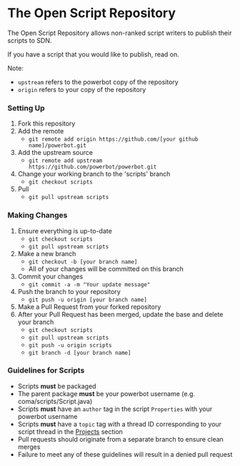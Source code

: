 # The Open Script Repository
The Open Script Repository allows non-ranked script writers to publish their scripts to SDN.
<p>
If you have a script that you would like to publish, read on.

Note:
- `upstream` refers to the powerbot copy of the repository
- `origin` refers to your copy of the repository

### Setting Up
1. Fork this repository
2. Add the remote
    - `git remote add origin https://github.com/[your github name]/powerbot.git`
3. Add the upstream source
    - `git remote add upstream https://github.com/powerbot/powerbot.git`
4. Change your working branch to the 'scripts' branch
    - `git checkout scripts`
5. Pull
	- `git pull upstream scripts`
    
### Making Changes
1. Ensure everything is up-to-date
	- `git checkout scripts`
	- `git pull upstream scripts`
1. Make a new branch
	- `git checkout -b [your branch name]`
	- All of your changes will be committed on this branch
1. Commit your changes
	- `git commit -a -m "Your update message"`
1. Push the branch to your repository
    - `git push -u origin [your branch name]`
1. Make a Pull Request from your forked repository
1. After your Pull Request has been merged, update the base and delete your branch
	- `git checkout scripts`
	- `git pull upstream scripts`
	- `git push -u origin scripts`
	- `git branch -d [your branch name]`

### Guidelines for Scripts
- Scripts **must** be packaged
- The parent package **must** be your powerbot username (e.g. coma/scripts/Script.java)
- Scripts **must** have an `author` tag in the script `Properties` with your powerbot username
- Scripts **must** have a `topic` tag with a thread ID corresponding to your script thread in the [Projects](http://www.powerbot.org/community/forum/55-projects/) section
- Pull requests should originate from a separate branch to ensure clean merges
- Failure to meet any of these guidelines will result in a denied pull request